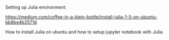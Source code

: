 
Setting up Julia environment:

https://medium.com/coffee-in-a-klein-bottle/install-julia-1-5-on-ubuntu-bb8be4b2571d

How to install Julia on ubuntu and how to setup jupyter notebook with Julia.

